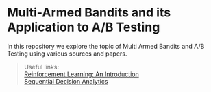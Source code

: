 # Multi-Armed Bandits and its Application to A/B Testing

In this repository we explore the topic of Multi Armed Bandits and A/B Testing using various sources and papers. 

> Useful links: </br>
> [Reinforcement Learning: An Introduction](http://incompleteideas.net/book/the-book-2nd.html) </br>
> [Sequential Decision Analytics](https://castle.princeton.edu/sda/)
